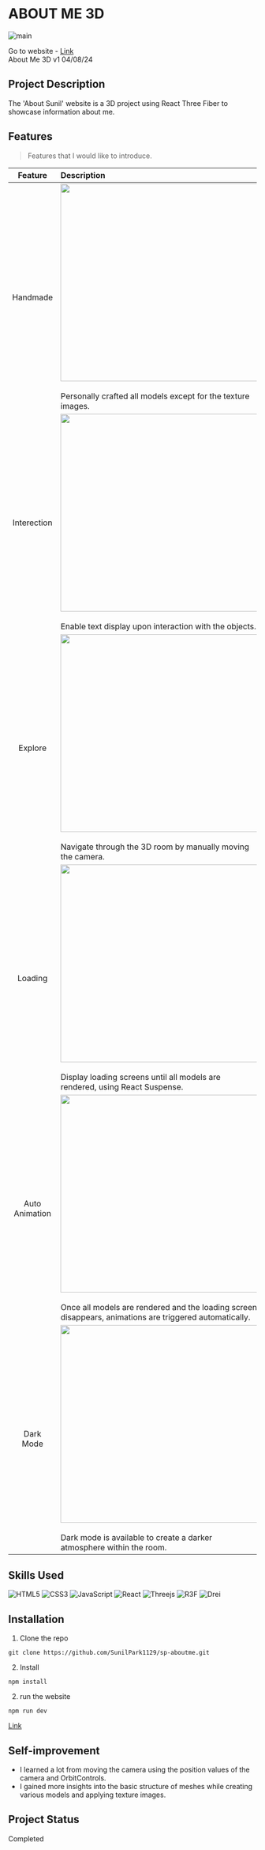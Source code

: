 # ABOUT ME 3D
![main](https://github.com/SunilPark1129/sp-aboutme/assets/106734133/ed023139-77ba-4b57-91c5-decbe3d269a9)

Go to website - [Link](https://sp-aboutme.netlify.app/)<br>
About Me 3D v1 04/08/24

## Project Description

The 'About Sunil' website is a 3D project using React Three Fiber to showcase information about me.

## Features
> Features that I would like to introduce.

|Feature|Description|
|:--:|:--|
|Handmade|<img src="https://github.com/SunilPark1129/sp-aboutme/assets/106734133/10c6e9af-4071-4d63-a3ec-dd675aa4f224" height="400"><br><br>Personally crafted all models except for the texture images.|
|Interection|<img src="https://github.com/SunilPark1129/sp-aboutme/assets/106734133/eb5df763-22a3-43a3-aa53-fe35e974ff55" height="400"><br><br>Enable text display upon interaction with the objects.|
|Explore|<img src="https://github.com/SunilPark1129/sp-aboutme/assets/106734133/267b4fd5-cc16-4e15-a95e-9344152e3fb1" height="400"><br><br>Navigate through the 3D room by manually moving the camera.|
|Loading|<img src="https://github.com/SunilPark1129/sp-aboutme/assets/106734133/11e71320-d21e-4001-8fbb-9ed72c0c6dd0" height="400"><br><br>Display loading screens until all models are rendered, using React Suspense.|
|Auto Animation|<img src="https://github.com/SunilPark1129/sp-aboutme/assets/106734133/543e62f7-dbf9-49ad-87f5-3b81841af5e2" height="400"><br><br>Once all models are rendered and the loading screen disappears, animations are triggered automatically.|
|Dark Mode|<img src="https://github.com/SunilPark1129/sp-aboutme/assets/106734133/3e614555-c7dd-4a03-8395-4f37054b4235" height="400"><br><br>Dark mode is available to create a darker atmosphere within the room.|

## Skills Used

![HTML5](https://img.shields.io/badge/html5-%23E34F26.svg?style=for-the-badge&logo=html5&logoColor=white) ![CSS3](https://img.shields.io/badge/css3-%231572B6.svg?style=for-the-badge&logo=css3&logoColor=white) ![JavaScript](https://img.shields.io/badge/javascript-%23323330.svg?style=for-the-badge&logo=javascript&logoColor=%23F7DF1E) ![React](https://img.shields.io/badge/react-%2320232a.svg?style=for-the-badge&logo=react&logoColor=%2361DAFB) ![Threejs](https://img.shields.io/badge/threejs-black?style=for-the-badge&logo=three.js&logoColor=white) ![R3F](https://img.shields.io/badge/r3f-black?style=for-the-badge&logo=three.js&logoColor=white) ![Drei](https://img.shields.io/badge/drei-black?style=for-the-badge&logo=three.js&logoColor=white)
## Installation
1. Clone the repo
```
git clone https://github.com/SunilPark1129/sp-aboutme.git
```
2. Install
```
npm install
```
2. run the website
```
npm run dev
```
[Link](https://sp-aboutme.netlify.app/)

## Self-improvement

- I learned a lot from moving the camera using the position values of the camera and OrbitControls.
- I gained more insights into the basic structure of meshes while creating various models and applying texture images.

## Project Status
Completed
